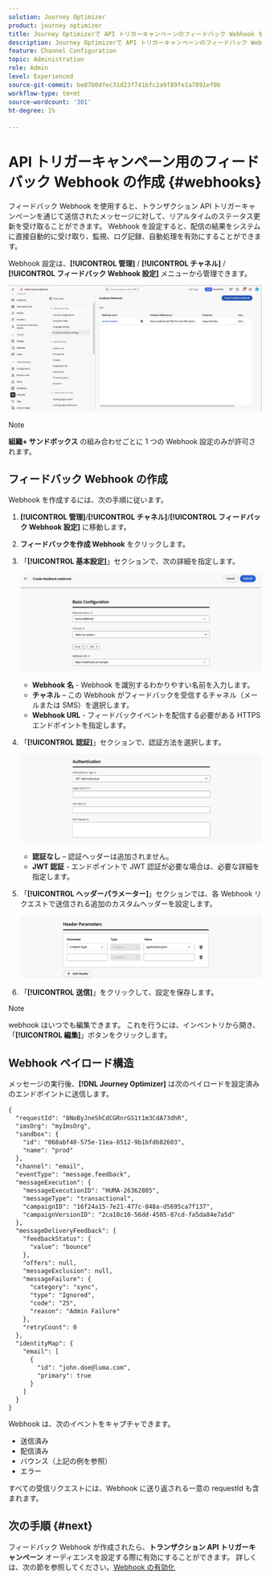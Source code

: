 ```yaml
---
solution: Journey Optimizer
product: journey optimizer
title: Journey Optimizerで API トリガーキャンペーンのフィードバック Webhook を作成する
description: Journey Optimizerで API トリガーキャンペーンのフィードバック Webhook を作成する方法を説明します。
feature: Channel Configuration
topic: Administration
role: Admin
level: Experienced
source-git-commit: be07b0dfec31d23f741bfc2a9f89fe1a7891ef0b
workflow-type: tm+mt
source-wordcount: '301'
ht-degree: 1%

---
```



# API トリガーキャンペーン用のフィードバック Webhook の作成 {#webhooks}

フィードバック Webhook を使用すると、トランザクション API トリガーキャンペーンを通じて送信されたメッセージに対して、リアルタイムのステータス更新を受け取ることができます。 Webhook を設定すると、配信の結果をシステムに直接自動的に受け取り、監視、ログ記録、自動処理を有効にすることができます。

Webhook 設定は、**[!UICONTROL 管理]** / **[!UICONTROL チャネル]** / **[!UICONTROL フィードバック Webhook 設定]** メニューから管理できます。

![](assets/webhook-list.png)

>[!NOTE]
>**組織+ サンドボックス** の組み合わせごとに 1 つの Webhook 設定のみが許可されます。

## フィードバック Webhook の作成

Webhook を作成するには、次の手順に従います。

1. **[!UICONTROL 管理]**/**[!UICONTROL チャネル]**/**[!UICONTROL フィードバック Webhook 設定]** に移動します。

1. **フィードバックを作成 Webhook** をクリックします。

1. 「**[!UICONTROL 基本設定]**」セクションで、次の詳細を指定します。

   ![](assets/webhook-config.png)

   * **Webhook 名** - Webhook を識別するわかりやすい名前を入力します。
   * **チャネル** – この Webhook がフィードバックを受信するチャネル（メールまたは SMS）を選択します。
   * **Webhook URL** - フィードバックイベントを配信する必要がある HTTPS エンドポイントを指定します。

1. 「**[!UICONTROL 認証]**」セクションで、認証方法を選択します。

   ![](assets/webhook-authentication.png)

   * **認証なし** – 認証ヘッダーは追加されません。
   * **JWT 認証** - エンドポイントで JWT 認証が必要な場合は、必要な詳細を指定します。

1. 「**[!UICONTROL ヘッダーパラメーター]**」セクションでは、各 Webhook リクエストで送信される追加のカスタムヘッダーを設定します。

   ![](assets/webhook-header.png)

1. 「**[!UICONTROL 送信]**」をクリックして、設定を保存します。

>[!NOTE]
>
>webhook はいつでも編集できます。 これを行うには、インベントリから開き、「**[!UICONTROL 編集]**」ボタンをクリックします。

## Webhook ペイロード構造

メッセージの実行後、**[!DNL Journey Optimizer]** は次のペイロードを設定済みのエンドポイントに送信します。

```
{
  "requestId": "8NoByJneShCdCGRnrGS1t1m3CdA73dhR",
  "imsOrg": "myImsOrg",
  "sandbox": {
    "id": "068abf40-575e-11ea-8512-9b1bfdb82603",
    "name": "prod"
  },
  "channel": "email",
  "eventType": "message.feedback",
  "messageExecution": {
    "messageExecutionID": "HUMA-26362805",
    "messageType": "transactional",
    "campaignID": "16f24a15-7e21-477c-848a-d5695ca7f137",
    "campaignVersionID": "2ca10c10-56dd-4505-87cd-fa5da84e7a5d"
  },
  "messageDeliveryFeedback": {
    "feedbackStatus": {
      "value": "bounce"
    },
    "offers": null,
    "messageExclusion": null,
    "messageFailure": {
      "category": "sync",
      "type": "Ignored",
      "code": "25",
      "reason": "Admin Failure"
    },
    "retryCount": 0
  },
  "identityMap": {
    "email": [
      {
        "id": "john.doe@luma.com",
        "primary": true
      }
    ]
  }
}
```

Webhook は、次のイベントをキャプチャできます。

* 送信済み
* 配信済み
* バウンス（上記の例を参照）
* エラー

すべての受信リクエストには、Webhook に送り返される一意の requestId も含まれます。

## 次の手順 {#next}

フィードバック Webhook が作成されたら、**トランザクション API トリガーキャンペーン** オーディエンスを設定する際に有効にすることができます。 詳しくは、次の節を参照してください。[Webhook の有効化 ](../campaigns/api-triggered-campaign-audience.md#webhook)
